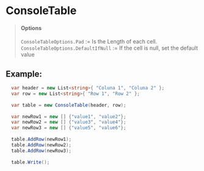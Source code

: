 # **ConsoleTable**

> #### **Options**
> ```ConsoleTableOptions.Pad```           := Is the Length of each cell.  
> ```ConsoleTableOptions.DefaultIfNull``` := If the cell is null, set the default value

## **Example:**

```csharp
  var header = new List<string>{ "Coluna 1", "Coluna 2" };
  var row = new List<string>{ "Row 1", "Row 2" };
  
  var table = new ConsoleTable(header, row);
  
  var newRow1 = new [] {"value1", "value2"};
  var newRow2 = new [] {"value3", "value4"};
  var newRow3 = new [] {"value5", "value6"};
  
  table.AddRow(newRow1);
  table.AddRow(newRow2);
  table.AddRow(newRow3);
  
  table.Write();
```
